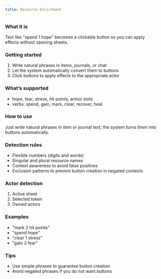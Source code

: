 ```yaml
---
title: Resource Enrichment
---
```


### What it is
Text like "spend 1 hope" becomes a clickable button so you can apply effects without opening sheets.

### Getting started
1) Write natural phrases in items, journals, or chat
2) Let the system automatically convert them to buttons
3) Click buttons to apply effects to the appropriate actor

### What’s supported
- hope, fear, stress, hit points, armor slots
- verbs: spend, gain, mark, clear, recover, heal

### How to use
Just write natural phrases in item or journal text; the system turns them into buttons automatically.

### Detection rules
- Flexible numbers (digits and words)
- Singular and plural resource names
- Context awareness to avoid false positives
- Exclusion patterns to prevent button creation in negated contexts

### Actor detection
1) Active sheet
2) Selected token
3) Owned actors

### Examples
- "mark 2 hit points"
- "spend hope"
- "clear 1 stress"
- "gain 3 fear"

### Tips
- Use simple phrases to guarantee button creation
- Avoid negated phrases if you do not want buttons